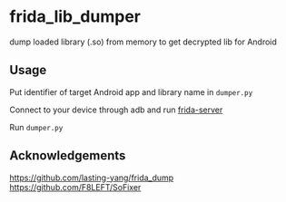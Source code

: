 # frida_lib_dumper
dump loaded library (.so) from memory to get decrypted lib for Android

## Usage
Put identifier of target Android app and library name in ``dumper.py``

Connect to your device through adb and run [frida-server](https://github.com/frida/frida/releases)

Run ``dumper.py``

## Acknowledgements
https://github.com/lasting-yang/frida_dump
https://github.com/F8LEFT/SoFixer

